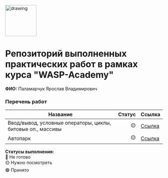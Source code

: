 <a href="https://wasp-academy.com"><img src="https://wasp-academy.com/Resources/wasp-logo.png" alt="drawing" width="100"/></a>

# Репозиторий выполненных практических работ в рамках курса "WASP-Academy"
**ФИО:** Паламарчук Ярослав Владимирович

### Перечень работ

| Название                                                    | Статус | Ссылка                 |
|-------------------------------------------------------------|-------:|------------------------|
 | Ввод/вывод, условные операторы, циклы, битовые оп., массивы |     🟡 | [Ссылка](./Homework_1) |
 | Автопарк                                                    |     🟡 | [Ссылка](./Homework_2) |


**Статусы выполнения:**  
🔴 Не готово  
🟡 Нужно посмотреть  
🟢 Принято  
